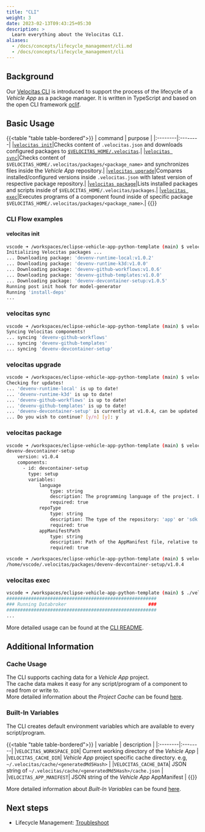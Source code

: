 ```yaml
---
title: "CLI"
weight: 3
date: 2023-02-13T09:43:25+05:30
description: >
  Learn everything about the Velocitas CLI.
aliases:
  - /docs/concepts/lifecycle_management/cli.md
  - /docs/concepts/lifecycle_management/cli
---
```


## Background

Our [Velocitas CLI](https://github.com/eclipse-velocitas/cli) is introduced to support the process of the lifecycle of a _Vehicle App_ as a package manager.
It is written in TypeScript and based on the open CLI framework [oclif](https://oclif.io/).

## Basic Usage

{{<table "table table-bordered">}}
| command | purpose |
|:--------|:--------|
|[`velocitas init`](https://github.com/eclipse-velocitas/cli#velocitas-init)|Checks content of `.velocitas.json` and downloads configured packages to [`$VELOCITAS_HOME/.velocitas`](https://github.com/eclipse-velocitas/cli/blob/main/README.md#changing-default-velocitas_home-directory).|
|[`velocitas sync`](https://github.com/eclipse-velocitas/cli#velocitas-sync)|Checks content of `$VELOCITAS_HOME/.velocitas/packages/<package_name>` and synchronizes files inside the _Vehicle App_ repository.|
|[`velocitas upgrade`](https://github.com/eclipse-velocitas/cli#velocitas-upgrade)|Compares installed/configured versions inside `.velocitas.json` with latest version of respective package repository.|
|[`velocitas package`](https://github.com/eclipse-velocitas/cli#velocitas-package-name)|Lists installed packages and scripts inside of `$VELOCITAS_HOME/.velocitas/packages`.|
|[`velocitas exec`](https://github.com/eclipse-velocitas/cli#velocitas-exec-component-id-args)|Executes programs of a component found inside of specific package `$VELOCITAS_HOME/.velocitas/packages/<package_name>`.|
{{</table>}}

### CLI Flow examples

#### velocitas init

```bash
vscode ➜ /workspaces/eclipse-vehicle-app-python-template (main) $ velocitas init
Initializing Velocitas packages ...
... Downloading package: 'devenv-runtime-local:v1.0.2'
... Downloading package: 'devenv-runtime-k3d:v1.0.0'
... Downloading package: 'devenv-github-workflows:v1.0.6'
... Downloading package: 'devenv-github-templates:v1.0.0'
... Downloading package: 'devenv-devcontainer-setup:v1.0.5'
Running post init hook for model-generator
Running 'install-deps'
...
```

### velocitas sync

```bash
vscode ➜ /workspaces/eclipse-vehicle-app-python-template (main) $ velocitas sync
Syncing Velocitas components!
... syncing 'devenv-github-workflows'
... syncing 'devenv-github-templates'
... syncing 'devenv-devcontainer-setup'
```

### velocitas upgrade

```bash
vscode ➜ /workspaces/eclipse-vehicle-app-python-template (main) $ velocitas upgrade --dry-run
Checking for updates!
... 'devenv-runtime-local' is up to date!
... 'devenv-runtime-k3d' is up to date!
... 'devenv-github-workflows' is up to date!
... 'devenv-github-templates' is up to date!
... 'devenv-devcontainer-setup' is currently at v1.0.4, can be updated to v1.0.5
... Do you wish to continue? [y/n] [y]: y
```

### velocitas package

```bash
vscode ➜ /workspaces/eclipse-vehicle-app-python-template (main) $ velocitas package devenv-devcontainer-setup
devenv-devcontainer-setup
    version: v1.0.4
    components:
      - id: devcontainer-setup
        type: setup
        variables:
            language
                type: string
                description: The programming language of the project. Either 'python' or 'cpp'
                required: true
            repoType
                type: string
                description: The type of the repository: 'app' or 'sdk'
                required: true
            appManifestPath
                type: string
                description: Path of the AppManifest file, relative to the .velocitas.json
                required: true
```

```bash
vscode ➜ /workspaces/eclipse-vehicle-app-python-template (main) $ velocitas package devenv-devcontainer-setup -p
/home/vscode/.velocitas/packages/devenv-devcontainer-setup/v1.0.4
```

### velocitas exec

```bash
vscode ➜ /workspaces/eclipse-vehicle-app-python-template (main) $ ./velocitas-cli/bin/dev exec runtime-local run-vehicledatabroker
#######################################################
### Running Databroker                              ###
#######################################################
...
```

More detailed usage can be found at the [CLI README](https://github.com/eclipse-velocitas/cli/blob/main/README.md).

## Additional Information

### Cache Usage

The CLI supports caching data for a _Vehicle App_ project.
<br/>
The cache data makes it easy for any script/program of a component to read from or write to.
<br/>
More detailed information about the _Project Cache_ can be found [here](https://github.com/eclipse-velocitas/cli/blob/main/docs/features/PROJECT-CACHE.md).

### Built-In Variables

The CLI creates default environment variables which are available to every script/program.

{{<table "table table-bordered">}}
| variable | description |
|:--------|:--------|
|`VELOCITAS_WORKSPACE_DIR`| Current working directory of the _Vehicle App_ |
|`VELOCITAS_CACHE_DIR`| _Vehicle App_ project specific cache directory. e.g, `~/.velocitas/cache/<generatedMd5Hash>` |
|`VELOCITAS_CACHE_DATA`| JSON string of `~/.velocitas/cache/<generatedMd5Hash>/cache.json` |
|`VELOCITAS_APP_MANIFEST`| JSON string of the _Vehicle App_ AppManifest |
{{</table>}}

More detailed information about _Built-In Variables_ can be found [here](https://github.com/eclipse-velocitas/cli/blob/main/docs/features/VARIABLES.md).

## Next steps

* Lifecycle Management: [Troubleshoot](/docs/concepts/lifecycle_management/troubleshooting/)
